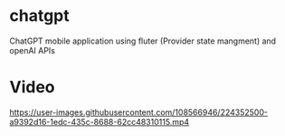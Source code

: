 # chatgpt

ChatGPT mobile application using fluter (Provider state mangment) and openAI APIs 

# Video


https://user-images.githubusercontent.com/108566946/224352500-a9392d16-1edc-435c-8688-62cc48310115.mp4




